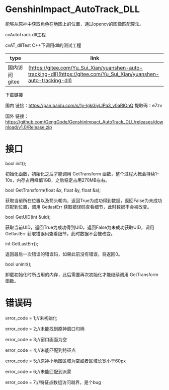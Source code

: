# GenshinImpact_AutoTrack_DLL

能够从原神中获取角色在地图上的位置，通过opencv的图像匹配算法。

cvAutoTrack dll工程

cvAT_dllTest C++下调用dll的测试工程

| type | link |
| --- | --- |
| 国内访问 gitee | [https://gitee.com/Yu_Sui_Xian/yuanshen-auto-tracking-dll](https://gitee.com/Yu_Sui_Xian/yuanshen-auto-tracking-dll) |

下载链接

国内 链接：https://pan.baidu.com/s/1y-lgkGiyIJPa3_y0aRlOnQ 提取码：e7zv 

国外 链接：https://github.com/GengGode/GenshinImpact_AutoTrack_DLL/releases/download/v1.0/Release.zip

# 接口

bool init();

初始化函数，初始化之后才能调用 GetTransform 函数，整个过程大概会持续1-10s，内存占用峰值1GB，之后稳定占用270MB左右。

bool GetTransform(float &x, float &y, float &a);

获取当前所在位置以及箭头朝向，返回True为成功得到数据，返回False为未成功匹配到位置，调用 GetlastErr 获取错误码查看细节，此时数据不会被改变。

bool GetUID(int &uid);

获取当前UID，返回True为成功得到UID，返回False为未成功获取UID，调用 GetlastErr 获取错误码查看细节，此时数据不会被改变。

int GetLastErr();

返回最后一次错误的错误码，如果此前没有错误，将返回0。

bool uninit();

卸载初始化时所占用的内存，此后需要再次初始化才能继续调用 GetTransform 函数。

# 错误码

error_code = 1;//未初始化

error_code = 2;//未能找到原神窗口句柄

error_code = 3;//窗口画面为空

error_code = 4;//未能匹配到特征点

error_code = 5;//原神小地图区域为空或者区域长宽小于60px

error_code = 6;//未能匹配到派蒙

error_code = 7;//特征点数组访问越界，是个bug
